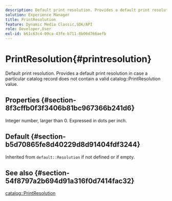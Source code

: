 ```yaml
---
description: Default print resolution. Provides a default print resolution in case a particular catalog record does not contain a valid catalog PrintResolution value.
solution: Experience Manager
title: PrintResolution
feature: Dynamic Media Classic,SDK/API
role: Developer,User
exl-id: b61c63c4-09ca-43fe-b711-8b06d766aefb
---
```

# PrintResolution{#printresolution}

Default print resolution. Provides a default print resolution in case a particular catalog record does not contain a valid catalog::PrintResolution value.

## Properties {#section-8f3cffb0f3f3406b81bc967366b241d6}

Integer number, larger than 0. Expressed in dots per inch.

## Default {#section-b5d70865fe8d40229d8d91404fdf3244}

Inherited from `default::Resolution` if not defined or if empty.

## See also {#section-54f8797a2b694d91a316f0d7414fac32}

[catalog::PrintResolution](../../../../../is-api/image-catalog/image-serving-api-ref/c-image-catalog-reference/c-image-svg-data-reference/c-image-data-reference/r-printresolution-cat.md#reference-4ebb2e136995470b84b7c5e10cb8e5f5)
